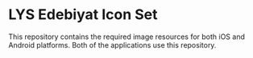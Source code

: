 # LYS Edebiyat Icon Set
This repository contains the required image resources for both iOS and Android platforms. Both of the applications use this repository.